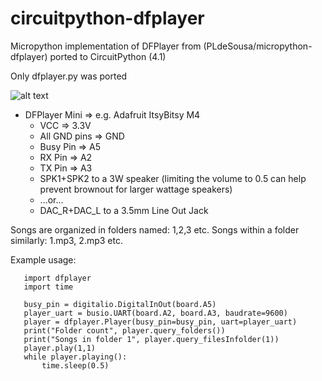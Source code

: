 # circuitpython-dfplayer

Micropython implementation of DFPlayer from (PLdeSousa/micropython-dfplayer) ported to CircuitPython (4.1)

Only dfplayer.py was ported

![alt text](550px-Miniplayer_pin_map.png)

* DFPlayer Mini     => e.g. Adafruit ItsyBitsy M4 
    * VCC           => 3.3V 
    * All GND pins  => GND
    * Busy Pin      => A5
    * RX Pin        => A2
    * TX Pin        => A3
    * SPK1+SPK2 to a 3W speaker (limiting the volume to 0.5 can help prevent brownout for larger wattage speakers)
    * ...or...
    * DAC_R+DAC_L to a 3.5mm Line Out Jack
    
    
 Songs are organized in folders named: 1,2,3 etc.
 Songs within  a folder similarly: 1.mp3, 2.mp3 etc.
 
 Example usage:
 ```import board
    import dfplayer
    import time
    
    busy_pin = digitalio.DigitalInOut(board.A5)
    player_uart = busio.UART(board.A2, board.A3, baudrate=9600)
    player = dfplayer.Player(busy_pin=busy_pin, uart=player_uart)
    print("Folder count", player.query_folders())
    print("Songs in folder 1", player.query_filesInfolder(1))
    player.play(1,1)
    while player.playing():
        time.sleep(0.5)
 ```
    
    




